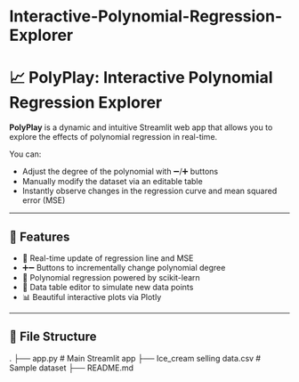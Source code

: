 # Interactive-Polynomial-Regression-Explorer

# 📈 PolyPlay: Interactive Polynomial Regression Explorer

**PolyPlay** is a dynamic and intuitive Streamlit web app that allows you to explore the effects of polynomial regression in real-time.

You can:
- Adjust the degree of the polynomial with ➖/➕ buttons
- Manually modify the dataset via an editable table
- Instantly observe changes in the regression curve and mean squared error (MSE)

---

## 🎯 Features

- 🔁 Real-time update of regression line and MSE
- ➕➖ Buttons to incrementally change polynomial degree
- 🧮 Polynomial regression powered by scikit-learn
- 📝 Data table editor to simulate new data points
- 📊 Beautiful interactive plots via Plotly

---

## 📂 File Structure
.
├── app.py # Main Streamlit app
├── Ice_cream selling data.csv # Sample dataset
├── README.md
